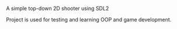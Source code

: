 A simple top-down 2D shooter using SDL2

Project is used for testing and learning OOP and game development.